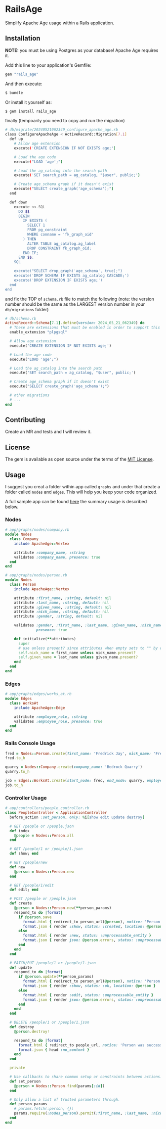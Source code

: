 # RailsAge

Simplify Apache Age usage within a Rails application.

## Installation

**NOTE:** you must be using Postgres as your database! Apache Age requires it.

Add this line to your application's Gemfile:

```ruby
gem "rails_age"
```

And then execute:

```bash
$ bundle
```

Or install it yourself as:

```bash
$ gem install rails_age
```

finally (tempoarily you need to copy and run the migration)

```bash
# db/migrate/20240521062349_configure_apache_age.rb
class ConfigureApacheAge < ActiveRecord::Migration[7.1]
  def up
    # Allow age extension
    execute('CREATE EXTENSION IF NOT EXISTS age;')

    # Load the age code
    execute("LOAD 'age';")

    # Load the ag_catalog into the search path
    execute('SET search_path = ag_catalog, "$user", public;')

    # Create age_schema graph if it doesn't exist
    execute("SELECT create_graph('age_schema');")
  end

  def down
    execute <<-SQL
      DO $$
      BEGIN
        IF EXISTS (
          SELECT 1
          FROM pg_constraint
          WHERE conname = 'fk_graph_oid'
        ) THEN
          ALTER TABLE ag_catalog.ag_label
          DROP CONSTRAINT fk_graph_oid;
        END IF;
      END $$;
    SQL

    execute("SELECT drop_graph('age_schema', true);")
    execute('DROP SCHEMA IF EXISTS ag_catalog CASCADE;')
    execute('DROP EXTENSION IF EXISTS age;')
  end
end
```

and fix the TOP of `schema.rb` file to match the following (note: the version number should be the same as the LARGEST version number in your `db/migrations` folder)

```ruby
# db/schema.rb
ActiveRecord::Schema[7.1].define(version: 2024_05_21_062349) do
  # These are extensions that must be enabled in order to support this database
  enable_extension "plpgsql"

  # Allow age extension
  execute('CREATE EXTENSION IF NOT EXISTS age;')

  # Load the age code
  execute("LOAD 'age';")

  # Load the ag_catalog into the search path
  execute('SET search_path = ag_catalog, "$user", public;')

  # Create age_schema graph if it doesn't exist
  execute("SELECT create_graph('age_schema');")

  # other migrations
  # ...
end
```

## Contributing

Create an MR and tests and I will review it.

## License

The gem is available as open source under the terms of the [MIT License](https://opensource.org/licenses/MIT).

## Usage

I suggest you creat a folder within app called `graphs` and under that create a folder called `nodes` and `edges`. This will help you keep your code organized.

A full sample app can be found [here](https://github.com/btihen-dev/rails_graphdb_age_app) the summary usage is described below.

### Nodes

```ruby
# app/graphs/nodes/company.rb
module Nodes
  class Company
    include ApacheAge::Vertex

    attribute :company_name, :string
    validates :company_name, presence: true
  end
end
```

```ruby
# app/graphs/nodes/person.rb
module Nodes
  class Person
    include ApacheAge::Vertex

    attribute :first_name, :string, default: nil
    attribute :last_name, :string, default: nil
    attribute :given_name, :string, default: nil
    attribute :nick_name, :string, default: nil
    attribute :gender, :string, default: nil

    validates :gender, :first_name, :last_name, :given_name, :nick_name,
              presence: true

    def initialize(**attributes)
      super
      # use unless present? since attributes when empty sets to "" by default
      self.nick_name = first_name unless nick_name.present?
      self.given_name = last_name unless given_name.present?
    end
  end
end
```

### Edges

```ruby
# app/graphs/edges/works_at.rb
module Edges
  class WorksAt
    include ApacheAge::Edge

    attribute :employee_role, :string
    validates :employee_role, presence: true
  end
end
```

### Rails Console Usage

```ruby
fred = Nodes::Person.create(first_name: 'Fredrick Jay', nick_name: 'Fred', last_name: 'Flintstone', gender: 'male')
fred.to_h

quarry = Nodes::Company.create(company_name: 'Bedrock Quarry')
quarry.to_h

job = Edges::WorksAt.create(start_node: fred, end_node: quarry, employee_role: 'Crane Operator')
job.to_h
```

### Controller Usage

```ruby
# app/controllers/people_controller.rb
class PeopleController < ApplicationController
  before_action :set_person, only: %i[show edit update destroy]

  # GET /people or /people.json
  def index
    @people = Nodes::Person.all
  end

  # GET /people/1 or /people/1.json
  def show; end

  # GET /people/new
  def new
    @person = Nodes::Person.new
  end

  # GET /people/1/edit
  def edit; end

  # POST /people or /people.json
  def create
    @person = Nodes::Person.new(**person_params)
    respond_to do |format|
      if @person.save
        format.html { redirect_to person_url(@person), notice: 'Person was successfully created.' }
        format.json { render :show, status: :created, location: @person }
      else
        format.html { render :new, status: :unprocessable_entity }
        format.json { render json: @person.errors, status: :unprocessable_entity }
      end
    end
  end

  # PATCH/PUT /people/1 or /people/1.json
  def update
    respond_to do |format|
      if @person.update(**person_params)
        format.html { redirect_to person_url(@person), notice: 'Person was successfully updated.' }
        format.json { render :show, status: :ok, location: @person }
      else
        format.html { render :edit, status: :unprocessable_entity }
        format.json { render json: @person.errors, status: :unprocessable_entity }
      end
    end
  end

  # DELETE /people/1 or /people/1.json
  def destroy
    @person.destroy!

    respond_to do |format|
      format.html { redirect_to people_url, notice: 'Person was successfully destroyed.' }
      format.json { head :no_content }
    end
  end

  private

  # Use callbacks to share common setup or constraints between actions.
  def set_person
    @person = Nodes::Person.find(params[:id])
  end

  # Only allow a list of trusted parameters through.
  def person_params
    # params.fetch(:person, {})
    params.require(:nodes_person).permit(:first_name, :last_name, :nick_name, :given_name, :gender)
  end
end
```
